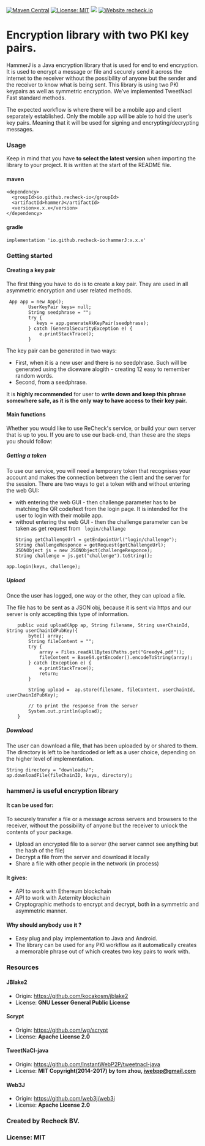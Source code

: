 [![Maven Central](https://maven-badges.herokuapp.com/maven-central/io.github.recheck-io/hammerJ/badge.svg)](https://search.maven.org/artifact/io.github.recheck-io/hammerJ)  [![License: MIT](https://img.shields.io/badge/License-MIT-brightgreen.svg)](https://github.com/ReCheck-io/hammerJ/blob/master/LICENSE.txt) ![](https://github.com/Recheck-io/hammerJ/workflows/maven%20build/badge.svg) [![Website recheck.io](https://img.shields.io/badge/Website-recheck.io-brightgreen.svg)](https://recheck.io/)

# Encryption library with two PKI key pairs. 
HammerJ is a Java encryption library that is used for end to end encryption. It is used to encrypt a message or file and securely send it across the internet to the receiver without the possibility of anyone but the sender and the receiver to know what is being sent. This library is using two PKI keypairs as well as symmetric encryption. We’ve implemented TweetNacl Fast standard methods. 

The expected workflow is where there will be a mobile app and client separately established. Only the mobile app will be able to hold the user’s key pairs. Meaning that it will be used for signing and encrypting/decrypting messages.  

### Usage
Keep in mind that you have **to select the latest version** when importing the library to your project. It is written at the start of the README file. 
#### maven 

```
<dependency>
  <groupId>io.github.recheck-io</groupId>
  <artifactId>hammerJ</artifactId>
  <version>x.x.x</version>
</dependency>
```

#### gradle 
```
implementation 'io.github.recheck-io:hammerJ:x.x.x'
```

### Getting started 

#### Creating a key pair
The first thing you have to do is to create a key pair. They are used in all asymmetric encryption and user related methods. 

```
 App app = new App();
        UserKeyPair keys= null;
        String seedphrase = "";
        try {
           keys = app.generateAkKeyPair(seedphrase);
        } catch (GeneralSecurityException e) {
            e.printStackTrace();
        }
```
The key pair can be generated in two ways: 
- First, when it is a new user and there is no seedphrase. Such will be generated using the diceware alogith - creating 12 easy to remember random words. 
- Second, from a seedphrase.

It is **highly recommended** for user to **write down and keep this phrase somewhere safe, as it is the only way to have access to their key pair.**

#### Main functions
Whether you would like to use ReCheck's service, or build your own server that is up to you. If you are to use our back-end, than these are the steps you should follow: 

##### **Getting a token**

To use our service, you will need a temporary token that recognises your account and makes the connection between the client and the server for the session. There are two ways to get a token with and without entering the web GUI: 
  - with entering the web GUI - then challenge parameter has to be matching the QR code/text from the login page. It is intended for the user to login with their mobile app.
  - without entering the web GUI - then the challenge parameter can be taken as get request from ``` login/challange```
    ```
    String getChallengeUrl = getEndpointUrl("login/challenge");
    String challengeResponce = getRequest(getChallengeUrl);
    JSONObject js = new JSONObject(challengeResponce);
    String challenge = js.get("challenge").toString();
    ``` 


```
app.login(keys, challenge);
```

##### Upload
Once the user has logged, one way or the other, they can upload a file. 

The file has to be sent as a JSON obj, because it is sent via https and our server is only accepting this type of information.

```
    public void upload(App ap, String filename, String userChainId, String userChainIdPubKey){
        byte[] array;
        String fileContent = "";
        try {
            array = Files.readAllBytes(Paths.get("Greedy4.pdf"));
            fileContent = Base64.getEncoder().encodeToString(array);
        } catch (Exception e) {
            e.printStackTrace();
            return;
        }

        String upload =  ap.store(filename, fileContent, userChainId, userChainIdPubKey);
        
        // to print the response from the server 
        System.out.println(upload);
    }

```


##### Download
The user can download a file, that has been uploaded by or shared to them. The directory is left to be hardcoded or left as a user choice, depending on the higher level of implementation. 

```
String directory = "downloads/";
ap.downloadFile(fileChainID, keys, directory);
```


### hammerJ is useful encryption library

#### It can be used for: 
 
To securely transfer a file or a message across servers and browsers to the receiver, without the possibility of anyone but the receiver to unlock the contents of your package. 
- Upload an encrypted file to a server (the server cannot see anything but the hash of the file) 
- Decrypt a file from the server and download it locally
- Share а file with other people in the network (in process)

#### It gives:  

- API to work with Ethereum blockchain
- API to work with Aeternity blockchain
- Cryptographic methods to encrypt and decrypt, both in a symmetric and asymmetric manner. 

#### Why should anybody use it ? 

- Easy plug and play implementation to Java and Android. 
- The library can be used for any PKI workflow as it automatically creates a memorable phrase out of which creates two key pairs to work with.  



### Resources

#### JBlake2
- Origin: https://github.com/kocakosm/jblake2
- License: **GNU Lesser General Public License**

#### Scrypt 
- Origin: https://github.com/wg/scrypt
- License: **Apache License 2.0**

#### TweetNaCl-java
- Origin: https://github.com/InstantWebP2P/tweetnacl-java
- License: **MIT Copyright(2014-2017) by tom zhou, iwebpp@gmail.com**

#### Web3J
- Origin: https://github.com/web3j/web3j
- License: **Apache License 2.0** 


### Created by Recheck BV.

### License: MIT 
